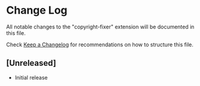# Change Log

All notable changes to the "copyright-fixer" extension will be documented in this file.

Check [Keep a Changelog](http://keepachangelog.com/) for recommendations on how to structure this file.

## [Unreleased]

- Initial release